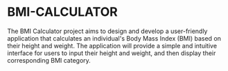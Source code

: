# BMI-CALCULATOR
The BMI Calculator project aims to design and develop a user-friendly application that calculates an individual's Body Mass Index (BMI) based on their height and weight. The application will provide a simple and intuitive interface for users to input their height and weight, and then display their corresponding BMI category.
